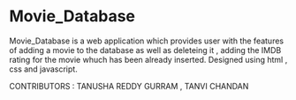 # Movie_Database
Movie_Database is a web application which provides user with the features of adding a movie to the database as well as deleteing it , adding the IMDB rating for the movie whuch has been already inserted.
Designed using html , css and javascript.

CONTRIBUTORS : TANUSHA REDDY GURRAM , TANVI CHANDAN

